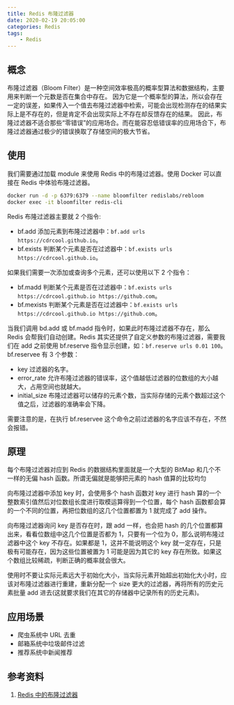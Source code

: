 ```yaml
---
title: Redis 布隆过滤器
date: 2020-02-19 20:05:00
categories: Redis
tags:
    - Redis
---
```

## 概念
布隆过滤器（Bloom Filter）是一种空间效率极高的概率型算法和数据结构，主要用来判断一个元数是否在集合中存在。
因为它是一个概率型的算法，所以会存在一定的误差，如果传入一个值去布隆过滤器中检索，可能会出现检测存在的结果实际上是不存在的，但是肯定不会出现实际上不存在却反馈存在的结果。
因此，布隆过滤器不适合那些“零错误”的应用场合。而在能容忍低错误率的应用场合下，布隆过滤器通过极少的错误换取了存储空间的极大节省。

## 使用
我们需要通过加载 module 来使用 Redis 中的布隆过滤器。使用 Docker 可以直接在 Redis 中体验布隆过滤器。 
```bash
docker run -d -p 6379:6379 --name bloomfilter redislabs/rebloom
docker exec -it bloomfilter redis-cli
```

Redis 布隆过滤器主要就 2 个指令:
* bf.add 添加元素到布隆过滤器中：`bf.add urls https://cdrcool.github.io`。
* bf.exists 判断某个元素是否在过滤器中：`bf.exists urls https://cdrcool.github.io`。

如果我们需要一次添加或查询多个元素，还可以使用以下 2 个指令：
* bf.madd 判断某个元素是否在过滤器中：`bf.exists urls https://cdrcool.github.io https://github.com`。
* bf.mexists 判断某个元素是否在过滤器中：`bf.exists urls https://cdrcool.github.io https://github.com`。

当我们调用 bd.add 或 bf.madd 指令时，如果此时布隆过滤器不存在，那么 Redis 会帮我们自动创建。Redis 其实还提供了自定义参数的布隆过滤器，需要我们在 add 之前使用 bf.reserve 指令显示创建，如：`bf.reserve urls 0.01 100`。
bf.reservee 有 3 个参数：
* key 过滤器的名字。
* error_rate 允许布隆过滤器的错误率，这个值越低过滤器的位数组的大小越大，占用空间也就越大。
* initial_size 布隆过滤器可以储存的元素个数，当实际存储的元素个数超过这个值之后，过滤器的准确率会下降。

需要注意的是，在执行 bf.reservee 这个命令之前过滤器的名字应该不存在，不然会报错。

## 原理
每个布隆过滤器对应到 Redis 的数据结构里面就是一个大型的 BitMap 和几个不一样的无偏 hash 函数。所谓无偏就是能够把元素的 hash 值算的比较均匀

向布隆过滤器中添加 key 时，会使用多个 hash 函数对 key 进行 hash 算的一个整数索引值然后对位数组长度进行取模运算得到一个位置，每个 hash 函数都会算的一个不同的位置，再把位数组的这几个位置都置为 1 就完成了 add 操作。

向布隆过滤器询问 key 是否存在时，跟 add 一样，也会把 hash 的几个位置都算出来，看看位数组中这几个位置是否都为 1，只要有一个位为 0，那么说明布隆过滤器中这个 key 不存在。如果都是 1，这并不能说明这个 key 就一定存在，只是极有可能存在，因为这些位置被置为 1 可能是因为其它的 key 存在所致。如果这个数组比较稀疏，判断正确的概率就会很大。

使用时不要让实际元素远大于初始化大小，当实际元素开始超出初始化大小时，应该对布隆过滤器进行重建，重新分配一个 size 更大的过滤器，再将所有的历史元素批量 add 进去(这就要求我们在其它的存储器中记录所有的历史元素)。

## 应用场景
* 爬虫系统中 URL 去重
* 邮箱系统中垃圾邮件过滤
* 推荐系统中新闻推荐 

## 参考资料
1. [Redis 中的布隆过滤器](https://segmentfault.com/a/1190000016721700)
